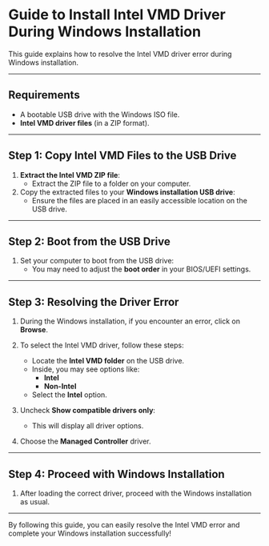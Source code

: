 # **Guide to Install Intel VMD Driver During Windows Installation**

This guide explains how to resolve the Intel VMD driver error during Windows installation.

---

## **Requirements**
- A bootable USB drive with the Windows ISO file.
- **Intel VMD driver files** (in a ZIP format).

---

## **Step 1: Copy Intel VMD Files to the USB Drive**
1. **Extract the Intel VMD ZIP file**:
   - Extract the ZIP file to a folder on your computer.
2. Copy the extracted files to your **Windows installation USB drive**:
   - Ensure the files are placed in an easily accessible location on the USB drive.

---

## **Step 2: Boot from the USB Drive**
1. Set your computer to boot from the USB drive:
   - You may need to adjust the **boot order** in your BIOS/UEFI settings.

---

## **Step 3: Resolving the Driver Error**
1. During the Windows installation, if you encounter an error, click on **Browse**.
2. To select the Intel VMD driver, follow these steps:
   - Locate the **Intel VMD folder** on the USB drive.
   - Inside, you may see options like:
     - **Intel**
     - **Non-Intel**
   - Select the **Intel** option.

3. Uncheck **Show compatible drivers only**:
   - This will display all driver options.

4. Choose the **Managed Controller** driver.

---

## **Step 4: Proceed with Windows Installation**
1. After loading the correct driver, proceed with the Windows installation as usual.

---

By following this guide, you can easily resolve the Intel VMD error and complete your Windows installation successfully!
